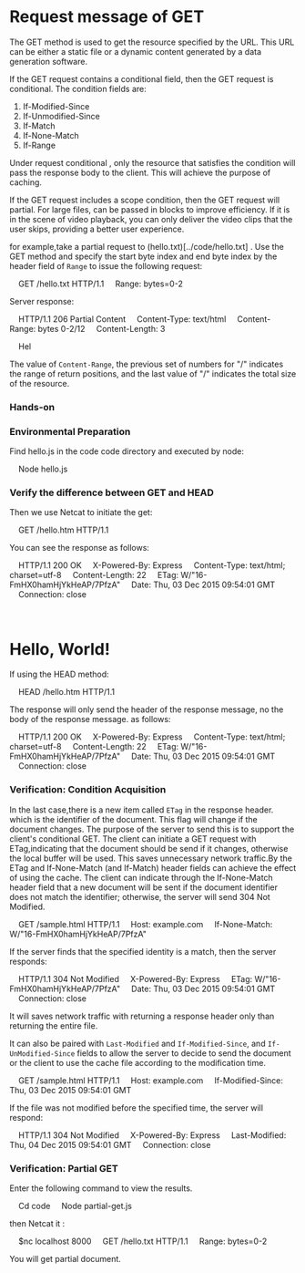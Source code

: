 # Request message of GET

The GET method is used to get the resource specified by the URL. This URL can be either a static file or a dynamic content generated by a data generation software.

If the GET request contains a conditional field, then the GET request is conditional. The condition fields are: 

1. If-Modified-Since
2. If-Unmodified-Since
4. If-Match
5. If-None-Match
6. If-Range

Under request conditional , only the resource that satisfies the condition will pass the response body to the client. This will achieve the purpose of caching.

If the GET request includes a scope condition, then the GET request will partial. For large files, can be passed in blocks to improve efficiency. If it is in the scene of video playback, you can only deliver the video clips that the user skips, providing a better user experience.

for example,take a partial request to (hello.txt)[../code/hello.txt] . Use the GET method and specify the start byte index and end byte index by the header field of `Range` to issue the following request:

    GET /hello.txt HTTP/1.1
    Range: bytes=0-2

Server response:

    HTTP/1.1 206 Partial Content
    Content-Type: text/html
    Content-Range: bytes 0-2/12
    Content-Length: 3

    Hel

The value of `Content-Range`, the previous set of numbers for "/" indicates the range of return positions, and the last value of "/" indicates the total size of the resource.

### Hands-on 

### Environmental Preparation

Find hello.js in the code code directory and executed by node:

    Node hello.js

### Verify the difference between GET and HEAD

Then we use Netcat to initiate the get:

    GET /hello.htm HTTP/1.1

You can see the response as follows:

    HTTP/1.1 200 OK
    X-Powered-By: Express
    Content-Type: text/html; charset=utf-8
    Content-Length: 22
    ETag: W/"16-FmHX0hamHjYkHeAP/7PfzA"
    Date: Thu, 03 Dec 2015 09:54:01 GMT
    Connection: close

    <h1>Hello, World!</h1>

If using the HEAD method:

    HEAD /hello.htm HTTP/1.1

The response will only send the header of the response message, no the body of the response message. as follows:

    HTTP/1.1 200 OK
    X-Powered-By: Express
    Content-Type: text/html; charset=utf-8
    Content-Length: 22
    ETag: W/"16-FmHX0hamHjYkHeAP/7PfzA"
    Date: Thu, 03 Dec 2015 09:54:01 GMT
    Connection: close


### Verification: Condition Acquisition

In the last case,there is a new item called `ETag` in the response header. which is the identifier of the document. This flag will change if the document changes. The purpose of the server to send this is to support the client's conditional GET. The client can initiate a GET request with ETag,indicating that the document should be send if it changes, otherwise the local buffer will be used. This saves unnecessary network traffic.By the ETag and If-None-Match (and If-Match) header fields can achieve the effect of using the cache. The client can indicate through the If-None-Match header field that a new document will be sent if the document identifier does not match the identifier; otherwise, the server will send 304 Not Modified.

    GET /sample.html HTTP/1.1
    Host: example.com
    If-None-Match: W/"16-FmHX0hamHjYkHeAP/7PfzA"

If the server finds that the specified identity is a match, then the server responds:

    HTTP/1.1 304 Not Modified
    X-Powered-By: Express
    ETag: W/"16-FmHX0hamHjYkHeAP/7PfzA"
    Date: Thu, 03 Dec 2015 09:54:01 GMT
    Connection: close

It will  saves network traffic with returning a response header only than returning the entire file.

It can also be paired with `Last-Modified` and  `If-Modified-Since`, and `If-UnModified-Since` fields to allow the server to decide to send the document or the client to use the cache file according to the modification time.

    GET /sample.html HTTP/1.1
    Host: example.com
    If-Modified-Since: Thu, 03 Dec 2015 09:54:01 GMT

If the file was not modified before the specified time, the server will respond:

    HTTP/1.1 304 Not Modified
    X-Powered-By: Express
    Last-Modified: Thu, 04 Dec 2015 09:54:01 GMT
    Connection: close


### Verification: Partial GET

Enter the following command to view the results.

    Cd code
    Node partial-get.js

then Netcat it :

    $nc localhost 8000
    GET /hello.txt HTTP/1.1
    Range: bytes=0-2

You will get partial document.

